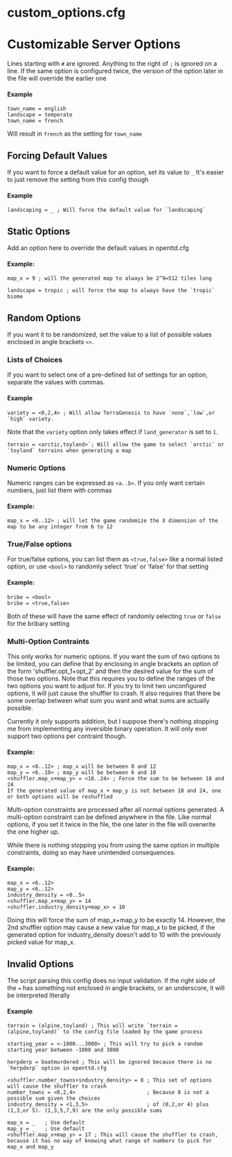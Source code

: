 # custom_options.cfg
# Customizable Server Options
Lines starting with `#` are ignored.
Anything to the right of `;` is ignored on a line.
If the same option is configured twice, the version of the option later in the file will override the earlier one
#### Example
	town_name = english
	landscape = temperate
	town_name = french
Will result in `french` as the setting for `town_name`
## Forcing Default Values
If you want to force a default value for an option, set its value to `_`
It's easier to just remove the setting from this config though
#### Example
	landscaping = _ ; Will force the default value for `landscaping`

## Static Options
Add an option here to override the default values in openttd.cfg

#### Example:
	map_x = 9 ; will the generated map to always be 2^9=512 tiles long

	landscape = tropic ; will force the map to always have the `tropic` biome

## Random Options
If you want it to be randomized, set the value to a list of possible values enclosed in angle brackets `<>`.
### Lists of Choices
If you want to select one of a pre-defined list of settings for an option, separate the values with commas.

#### Example
	variety = <0,2,4> ; Will allow TerraGenesis to have `none`,`low`,or `high` variety.
Note that the `variety` option only takes effect if `land_generator` is set to `1`.

	terrain = <arctic,toyland>`; Will allow the game to select `arctic` or `toyland` terrains when generating a map

### Numeric Options
 Numeric ranges can be expressed as `<a..b>`. If you only want certain numbers, just list them with commas
#### Example:
	map_x = <6..12> ; will let the game randomize the X dimension of the map to be any integer from 6 to 12

### True/False options
For true/false options, you can list them as `<true,false>` like a normal listed option, or use `<bool>` to randomly select 'true' or 'false' for that setting
#### Example:
	bribe = <bool>
	bribe = <true,false>
Both of these will have the same effect of randomly selecting `true` or `false` for the bribary setting

### Multi-Option Contraints
This only works for numeric options. If you want the sum of two options to be limited, you can define that by enclosing in angle brackets an option of the form 'shuffler.opt_1+opt_2' and then the desired value for the sum of those two options.
Note that this requires you to define the ranges of the two options you want to adjust for. If you try to limit two unconfigured options, it will just cause the shuffler to crash. It also requires that there be some overlap between what sum you want and what sums are actually possible.

Currently it only supports addition, but I suppose there's nothing stopping me from implementing any inversible binary operation. It will only ever support two options per contraint though.

#### Example:

    map_x = <8..12> ; map_x will be between 8 and 12
    map_y = <6..10> ; map_y will be between 6 and 10
    <shuffler.map_x+map_y> = <18..24> ; Force the sum to be between 18 and 24
    If the generated value of map_x + map_y is not between 18 and 24, one or both options will be reshuffled

Multi-option constraints are processed after all normal options generated. A multi-option constraint can be defined anywhere in the file. Like normal options, if you set it twice in the file, the one later in the file will overwrite the one higher up.

While there is nothing stopping you from using the same option in multiple constraints, doing so may have unintended consequences.

#### Example:

    map_x = <6..12>
    map_y = <6..12>
    industry_density = <0..5>
    <shuffler.map_x+map_y> = 14
    <shuffler.industry_density+map_x> = 10

Doing this will force the sum of map_x+map_y to be exactly 14. However, the 2nd shuffler option may cause a new value for map_x to be picked, if the generated option for industry_density doesn't add to 10 with the previously picked value for map_x.

## Invalid Options
The script parsing this config does no input validation. If the right side of the `=` has something not enclosed in angle brackets, or an underscore, it will be interpreted literally

#### Example
	terrain = (alpine,toyland) ; This will write `terrain = (alpine,toyland)` to the config file loaded by the game process

	starting_year = <-1000...3000> ; This will try to pick a random starting year between -1000 and 3000

    herpderp = boatmurdered ; This will be ignored because there is no `herpderp` option in openttd.cfg

    <shuffler.number_towns+industry_density> = 8 ; This set of options will cause the shuffler to crash
    number_towns = <0,2,4>                       ; Because 8 is not a possible sum given the choices
    industry_density = <1,3,5>                   ; of (0,2,or 4) plus (1,3,or 5). (1,3,5,7,9) are the only possible sums

    map_x = _   ; Use default
    map_y = _   ; Use default
    <shuffler.map_x+map_y> = 17 ; This will cause the shuffler to crash,
    because it has no way of knowing what range of numbers to pick for map_x and map_y

